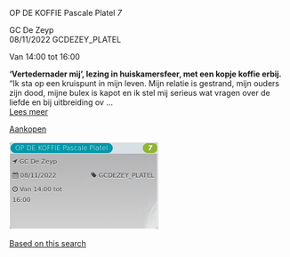 OP DE KOFFIE Pascale Platel *7*

GC De Zeyp  
08/11/2022 GCDEZEY\_PLATEL  

Van 14:00 tot 16:00

  

  

**‘Vertedernader mij’, lezing in huiskamersfeer, met een kopje koffie erbij.**  
“Ik sta op een kruispunt in mijn leven. Mijn relatie is gestrand, mijn ouders zijn dood, mijne bulex is kapot en ik stel mij serieus wat vragen over de liefde en bij uitbreiding ov ...  
[Lees meer](https://tickets.vgc.be/activity/subscribe/GCDEZEY_PLATEL)

[Aankopen](https://tickets.vgc.be/ticketingActivity/subscribe/GCDEZEY_PLATEL)

![](80222.png)

[Based on this search](https://tickets.vgc.be/activity/index?&vrijeplaatsen=1&Age%5B%5D=4%2C6&entity=276)